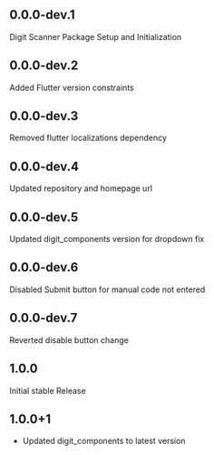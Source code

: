 ## 0.0.0-dev.1

Digit Scanner Package Setup and Initialization

## 0.0.0-dev.2

Added Flutter version constraints

## 0.0.0-dev.3

Removed flutter localizations dependency

## 0.0.0-dev.4

Updated repository and homepage url

## 0.0.0-dev.5

Updated digit_components version for dropdown fix

## 0.0.0-dev.6

Disabled Submit button for manual code not entered

## 0.0.0-dev.7

Reverted disable button change

## 1.0.0

Initial stable Release

## 1.0.0+1

* Updated digit_components to latest version